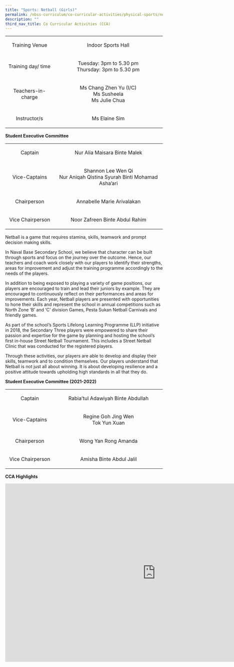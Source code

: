 ```yaml
---
title: "Sports: Netball (Girls)"
permalink: /nbss-curriculum/co-curricular-activities/physical-sports/netball-girls/
description: ""
third_nav_title: Co Curricular Activities (CCA)
---
```

<table width="0">
<tbody>
<tr>
<td style="text-align: center;" width="161">
<p>Training Venue</p>
</td>
<td style="text-align: center;" width="441">
<p>Indoor Sports Hall</p>
</td>
</tr>
<tr>
<td style="text-align: center;" width="161">
<p>Training day/ time</p>
</td>
<td style="text-align: center;" width="441">
<p>Tuesday: 3pm to 5.30 pm<br />Thursday: 3pm to 5.30 pm</p>
</td>
</tr>
<tr>
<td style="text-align: center;" width="161">
<p>Teachers-in-charge</p>
</td>
<td style="text-align: center;" width="441">
<p>Ms Chang Zhen Yu (I/C)<br />Ms Susheela<br /> Ms Julie Chua</p>
</td>
</tr>
<tr>
<td style="text-align: center;" width="161">
<p>Instructor/s</p>
</td>
<td style="text-align: center;" width="441">
<p>Ms Elaine Sim</p>
</td>
</tr>
</tbody>
</table>
<p><strong>Student Executive Committee </strong></p>
<table width="0">
<tbody>
<tr>
<td style="text-align: center;" width="161">
<p>Captain</p>
</td>
<td style="text-align: center;" width="441">
<p>Nur Alia Maisara Binte Malek</p>
</td>
</tr>
<tr>
<td style="text-align: center;" width="161">
<p>Vice-Captains</p>
</td>
<td style="text-align: center;" width="441">
<p>Shannon Lee Wen Qi<br />Nur Aniqah Qistina Syurah Binti Mohamad Asha&rsquo;ari</p>
</td>
</tr>
<tr>
<td style="text-align: center;" width="161">
<p>Chairperson</p>
</td>
<td style="text-align: center;" width="441">
<p>Annabelle Marie Arivalakan</p>
</td>
</tr>
<tr>
<td style="text-align: center;" width="161">
<p>Vice Chairperson</p>
</td>
<td style="text-align: center;" width="441">
<p>Noor Zafreen Binte Abdul Rahim</p>
</td>
</tr>
</tbody>
</table>
<div>
<p>Netball is a game that requires stamina, skills, teamwork and prompt decision making skills.&nbsp;</p>
<p>In Naval Base Secondary School, we believe that character can be built through sports and focus on the journey over the outcome. Hence, our teachers and coach work closely with our players to identify their strengths, areas for improvement and adjust the training programme accordingly to the needs of the players.</p>
<p>In addition to being exposed to playing a variety of game positions, our players are encouraged to train and lead their juniors by example. They are encouraged to continuously reflect on their performances and areas for improvements. Each year, Netball players are presented with opportunities to hone their skills and represent the school in annual competitions such as North Zone &lsquo;B&rsquo; and &lsquo;C&rsquo; division Games, Pesta Sukan Netball Carnivals and friendly games.&nbsp;</p>
<p>As part of the school&rsquo;s Sports Lifelong Learning Programme (LLP) initiative in 2018, the Secondary Three players were empowered to share their passion and expertise for the game by planning and hosting the school&rsquo;s first in-house Street Netball Tournament. This includes a Street Netball Clinic that was conducted for the registered players.&nbsp;</p>
<p>Through these activities, our players are able to develop and display their skills, teamwork and to condition themselves. Our players understand that Netball is not just all about winning. It is about developing resilience and a positive attitude towards upholding high standards in all that they do.</p>
</div>
<p><strong>Student Executive Committee (2021-2022)<br /></strong></p>
<div>
<div>
<table width="0">
<tbody>
<tr>
<td style="text-align: center;" width="161">
<p>Captain</p>
</td>
<td style="text-align: center;" width="441">
<p>Rabia&rsquo;tul Adawiyah Binte Abdullah</p>
</td>
</tr>
<tr>
<td style="text-align: center;" width="161">
<p>Vice-Captains</p>
</td>
<td style="text-align: center;" width="441">
<p>Regine Goh Jing Wen<br />Tok Yun Xuan</p>
</td>
</tr>
<tr>
<td style="text-align: center;" width="161">
<p>Chairperson</p>
</td>
<td style="text-align: center;" width="441">
<p>Wong Yan Rong Amanda</p>
</td>
</tr>
<tr>
<td style="text-align: center;" width="161">
<p>Vice Chairperson</p>
</td>
<td style="text-align: center;" width="441">
<p>Amisha Binte Abdul Jalil</p>
</td>
</tr>
</tbody>
</table>
</div>
</div>
<p><strong>CCA Highlights</strong></p>
<iframe src="https://docs.google.com/presentation/d/e/2PACX-1vQPh-J0knVgfu_X-6e3HJo-trEAdlrDFWZ5Fxa0Ao6JVtTJDAX88wbNTfHogDYtf-SkIXNxkOVObOkU/embed?start=false&loop=false&delayms=10000" frameborder="0" width="960" height="569" allowfullscreen="true"></iframe>